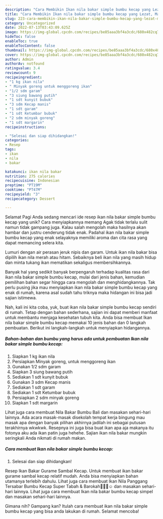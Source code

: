 ```yaml
---
description: "Cara Membikin Ikan nila bakar simple bumbu kecap yang Lezat, Mantap"
title: "Cara Membikin Ikan nila bakar simple bumbu kecap yang Lezat, Mantap"
slug: 223-cara-membikin-ikan-nila-bakar-simple-bumbu-kecap-yang-lezat-mantap
category: Uncategorized
date: 2022-07-13T03:43:09.625Z
image: https://img-global.cpcdn.com/recipes/be85aaa3bf4a3cdc/680x482cq70/ikan-nila-bakar-simple-bumbu-kecap-foto-resep-utama.jpg
hideToc: false
enableToc: true
enableTocContent: false
thumbnail: https://img-global.cpcdn.com/recipes/be85aaa3bf4a3cdc/680x482cq70/ikan-nila-bakar-simple-bumbu-kecap-foto-resep-utama.jpg
cover: https://img-global.cpcdn.com/recipes/be85aaa3bf4a3cdc/680x482cq70/ikan-nila-bakar-simple-bumbu-kecap-foto-resep-utama.jpg
author: Admin
authorAv: notfound
ratingvalue: 3.4
reviewcount: 9
recipeingredient:
- "1 kg ikan nila"
- " Minyak goreng untuk menggoreng ikan"
- "1/2 sdm garam"
- "3 siung bawang putih"
- "1 sdt kunyit bubuk"
- "3 sdm Kecap manis"
- "1 sdt garam"
- "1 sdt Ketumbar bubuk"
- "2 sdm minyak goreng"
- "1 sdt margarin"
recipeinstructions:

- "Selesai dan siap dihidangkan!"
categories:
- Resep
tags:
- ikan
- nila
- bakar

katakunci: ikan nila bakar 
nutrition: 275 calories
recipecuisine: Indonesian
preptime: "PT19M"
cooktime: "PT47M"
recipeyield: "3"
recipecategory: Dessert

---
```



Selamat Pagi Anda sedang mencari ide resep ikan nila bakar simple bumbu kecap yang unik? Cara menyiapkannya memang Agak tidak terlalu sulit namun tidak gampang juga. Kalau salah mengolah maka hasilnya akan hambar dan justru cenderung tidak enak. Padahal ikan nila bakar simple bumbu kecap yang enak selayaknya memiliki aroma dan cita rasa yang dapat memancing selera kita.


Lumuri dengan air perasan jeruk nipis dan garam. Untuk ikan nila bakar bisa dipilih ikan nila merah atau hitam. Sebaiknya beli ikan nila yang masih hidup dan minta tukang ikan mematikan sekaligus membersihkannya.

Banyak hal yang sedikit banyak berpengaruh terhadap kualitas rasa dari ikan nila bakar simple bumbu kecap, mulai dari jenis bahan, kemudian pemilihan bahan segar hingga cara mengolah dan menghidangkannya. Tak perlu pusing jika mau menyiapkan ikan nila bakar simple bumbu kecap yang enak di rumah, karena asal sudah tahu triknya maka hidangan ini bisa jadi sajian istimewa.


Nah, kali ini kita coba, yuk, buat ikan nila bakar simple bumbu kecap sendiri di rumah. Tetap dengan bahan sederhana, sajian ini dapat memberi manfaat untuk membantu menjaga kesehatan tubuh kita. Anda bisa membuat Ikan nila bakar simple bumbu kecap memakai 10 jenis bahan dan 0 langkah pembuatan. Berikut ini langkah-langkah untuk menyiapkan hidangannya.

<!--inarticleads1-->

##### Bahan-bahan dan bumbu yang harus ada untuk pembuatan Ikan nila bakar simple bumbu kecap:

1. Siapkan 1 kg ikan nila
1. Persiapkan  Minyak goreng, untuk menggoreng ikan
1. Gunakan 1/2 sdm garam
1. Siapkan 3 siung bawang putih
1. Sediakan 1 sdt kunyit bubuk
1. Gunakan 3 sdm Kecap manis
1. Sediakan 1 sdt garam
1. Sediakan 1 sdt Ketumbar bubuk
1. Persiapkan 2 sdm minyak goreng
1. Siapkan 1 sdt margarin


Lihat juga cara membuat Nila Bakar Bumbu Bali dan masakan sehari-hari lainnya. Ada acara masak-masak disekolah tempat kerja bingung mau masak apa dengan banyak pilihan akhirnya jadilah ini sebagai putusan terakhirnya wkwkwk. Resepnya ini juga bisa buat ikan apa aja makanya itu fotonya aku ada ikan patin juga hehehe. Sajian ikan nila bakar mungkin seringkali Anda nikmati di rumah makan. 

<!--inarticleads2-->

##### Cara membuat Ikan nila bakar simple bumbu kecap:


1. Selesai dan siap dihidangkan!

Resep Ikan Bakar Gurame Sambal Kecap. Untuk membuat ikan bakar gurame sambal kecap relatif mudah. Anda bisa menyiapkan bahan utamanya terlebih dahulu. Lihat juga cara membuat Ikan Nila Panggang Tersabar Bumbu Kecap Super Tabah &amp; Barokah🤍👍🏻☺️ dan masakan sehari-hari lainnya. Lihat juga cara membuat Ikan nila bakar bumbu kecap simpel dan masakan sehari-hari lainnya. 

Gimana nih? Gampang kan? Itulah cara membuat ikan nila bakar simple bumbu kecap yang bisa anda lakukan di rumah. Selamat mencoba!
